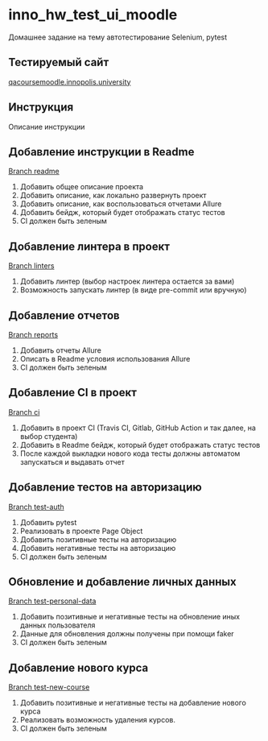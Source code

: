# inno_hw_test_ui_moodle
Домашнее задание на тему автотестирование Selenium, pytest

## Тестируемый сайт
[qacoursemoodle.innopolis.university](https://qacoursemoodle.innopolis.university)

## Инструкция
Описание инструкции

## Добавление инструкции в Readme
[Branch readme](https://github.com/aliyamullina/inno_hw_moodle/pulls)
1. Добавить общее описание проекта
2. Добавить описание, как локально развернуть проект
3. Добавить описание, как воспользоваться отчетами Allure
4. Добавить бейдж, который будет отображать статус тестов
5. CI должен быть зеленым

## Добавление линтера в проект
[Branch linters](https://github.com/aliyamullina/inno_hw_moodle/pulls)
1. Добавить линтер (выбор настроек линтера остается за вами)
2. Возможность запускать линтер (в виде pre-commit или вручную)

## Добавление отчетов
[Branch reports](https://github.com/aliyamullina/inno_hw_moodle/pulls)
1. Добавить отчеты Allure
2. Описать в Readme условия использования Allure
3. CI должен быть зеленым

## Добавление CI в проект
[Branch ci](https://github.com/aliyamullina/inno_hw_moodle/pulls)
1. Добавить в проект CI (Travis CI, Gitlab, GitHub Action и так далее, на выбор студента)
2. Добавить в Readme бейдж, который будет отображать статус тестов
3. После каждой выкладки нового кода тесты должны автоматом запускаться и выдавать отчет

## Добавление тестов на авторизацию
[Branch test-auth](https://github.com/aliyamullina/inno_hw_moodle/pulls)
1. Добавить pytest
2. Реализовать в проекте Page Object
3. Добавить позитивные тесты на авторизацию
4. Добавить негативные тесты на авторизацию
5. CI должен быть зеленым

## Обновление и добавление личных данных
[Branch test-personal-data](https://github.com/aliyamullina/inno_hw_moodle/pulls)
1. Добавить позитивные и негативные тесты на обновление иных данных пользователя
2. Данные для обновления должны получены при помощи faker
3. CI должен быть зеленым

## Добавление нового курса
[Branch test-new-course](https://github.com/aliyamullina/inno_hw_moodle/pulls)
1. Добавить позитивные и негативные тесты на добавление нового курса
2. Реализовать возможность удаления курсов.
3. CI должен быть зеленым
